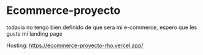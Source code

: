 # Ecommerce-proyecto

todavia no tengo bien definido de que sera mi e-commerce, espero que les guste mi landing page

Hosting: https://ecommerce-proyecto-rho.vercel.app/
